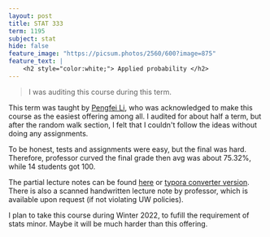 ```yaml
---
layout: post
title: STAT 333
term: 1195
subject: stat
hide: false
feature_image: "https://picsum.photos/2560/600?image=875"
feature_text: |
    <h2 style="color:white;"> Applied probability </h2>
---
```


 > I was auditing this course during this term.

This term was taught by [Pengfei Li](http://sas.uwaterloo.ca/~p4li/), who was acknowledged to make this course as the easiest offering among all. I audited for about half a term, but after the random walk section, I felt that I couldn't follow the ideas without doing any assignments.

To be honest, tests and assignments were easy, but the final was hard. Therefore, professor curved the final grade then avg was about 75.32%, while 14 students got 100.

The partial lecture notes can be found [here](/markdown/1195/stat333/) or [typora converter version](/markdown/1195/stat333_/). There is also a scanned handwritten lecture note by professor, which is available upon request (if not violating UW policies).

I plan to take this course during Winter 2022, to fufill the requirement of stats minor. Maybe it will be much harder than this offering.
